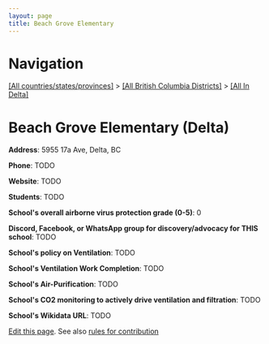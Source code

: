 ```yaml
---
layout: page
title: Beach Grove Elementary
---
```

# Navigation

[[All countries/states/provinces]](../../..) > [[All British Columbia Districts]](../..) > [[All In Delta]](..)

# Beach Grove Elementary (Delta)

**Address**: 5955 17a Ave, Delta, BC

**Phone**: TODO

**Website**: TODO

**Students**: TODO

**School's overall airborne virus protection grade (0-5)**: 0

**Discord, Facebook, or WhatsApp group for discovery/advocacy for THIS school**: TODO

**School's policy on Ventilation**: TODO

**School's Ventilation Work Completion**: TODO

**School's Air-Purification**: TODO

**School's CO2 monitoring to actively drive ventilation and filtration**: TODO

**School's Wikidata URL**: TODO


[Edit this page](https://github.com/ventilate-schools/BC/edit/main/./Delta/Beach_Grove_Elementary.md). See also [rules for contribution](../../../contribution-rules/)